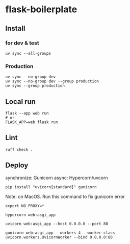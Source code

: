 # flask-boilerplate

## Install

### for dev & test

```shell
uv sync --all-groups
```

### Production

```shell
uv sync --no-group dev
uv sync --no-group dev --group production
uv sync --group production
```

## Local run

```shell
flask --app web run
# or
FLASK_APP=web flask run
```

## Lint

```shell
ruff check .
```

## Deploy

synchronize: Gunicorn
async: Hypercorn/uvcorn

```shell
pip install "uvicorn[standard]" gunicorn
````

Note: on MacOS. Run this command to fix gunicorn error

```shell
export NO_PROXY=*
```

```shell
hypercorn web:asgi_app

uvicorn web:asgi_app --host 0.0.0.0 --port 80

gunicorn web:asgi_app --workers 4 --worker-class uvicorn.workers.UvicornWorker --bind 0.0.0.0:80
```
